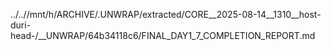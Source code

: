../..//mnt/h/ARCHIVE/.UNWRAP/extracted/CORE__2025-08-14__1310__host-duri-head-/__UNWRAP/64b34118c6/FINAL_DAY1_7_COMPLETION_REPORT.md